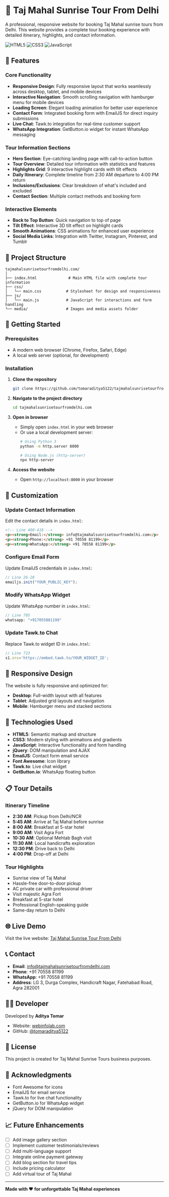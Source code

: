 # 🕌 Taj Mahal Sunrise Tour From Delhi

A professional, responsive website for booking Taj Mahal sunrise tours from Delhi. This website provides a complete tour booking experience with detailed itinerary, highlights, and contact information.

![HTML5](https://img.shields.io/badge/html5-%23E34F26.svg?style=for-the-badge&logo=html5&logoColor=white)
![CSS3](https://img.shields.io/badge/css3-%231572B6.svg?style=for-the-badge&logo=css3&logoColor=white)
![JavaScript](https://img.shields.io/badge/javascript-%23323330.svg?style=for-the-badge&logo=javascript&logoColor=%23F7DF1E)

## 🌟 Features

### Core Functionality
- **Responsive Design**: Fully responsive layout that works seamlessly across desktop, tablet, and mobile devices
- **Interactive Navigation**: Smooth scrolling navigation with hamburger menu for mobile devices
- **Loading Screen**: Elegant loading animation for better user experience
- **Contact Form**: Integrated booking form with EmailJS for direct inquiry submissions
- **Live Chat**: Tawk.to integration for real-time customer support
- **WhatsApp Integration**: GetButton.io widget for instant WhatsApp messaging

### Tour Information Sections
- **Hero Section**: Eye-catching landing page with call-to-action button
- **Tour Overview**: Detailed tour information with statistics and features
- **Highlights Grid**: 9 interactive highlight cards with tilt effects
- **Daily Itinerary**: Complete timeline from 2:30 AM departure to 4:00 PM return
- **Inclusions/Exclusions**: Clear breakdown of what's included and excluded
- **Contact Section**: Multiple contact methods and booking form

### Interactive Elements
- **Back to Top Button**: Quick navigation to top of page
- **Tilt Effect**: Interactive 3D tilt effect on highlight cards
- **Smooth Animations**: CSS animations for enhanced user experience
- **Social Media Links**: Integration with Twitter, Instagram, Pinterest, and Tumblr

## 📁 Project Structure

```
tajmahalsunrisetourfromdelhi.com/
│
├── index.html              # Main HTML file with complete tour information
├── css/
│   └── main.css           # Stylesheet for design and responsiveness
├── js/
│   └── main.js            # JavaScript for interactions and form handling
└── media/                 # Images and media assets folder
```

## 🚀 Getting Started

### Prerequisites
- A modern web browser (Chrome, Firefox, Safari, Edge)
- A local web server (optional, for development)

### Installation

1. **Clone the repository**
   ```bash
   git clone https://github.com/tomaraditya5122/tajmahalsunrisetourfromdelhi.com.git
   ```

2. **Navigate to the project directory**
   ```bash
   cd tajmahalsunrisetourfromdelhi.com
   ```

3. **Open in browser**
   - Simply open `index.html` in your web browser
   - Or use a local development server:
     ```bash
     # Using Python 3
     python -m http.server 8000
     
     # Using Node.js (http-server)
     npx http-server
     ```

4. **Access the website**
   - Open `http://localhost:8000` in your browser

## 🎨 Customization

### Update Contact Information
Edit the contact details in `index.html`:
```html
<!-- Line 400-418 -->
<p><strong>Email:</strong> info@tajmahalsunrisetourfromdelhi.com</p>
<p><strong>Phone:</strong> +91 70558 81199</p>
<p><strong>WhatsApp:</strong> +91 70558 81199</p>
```

### Configure Email Form
Update EmailJS credentials in `index.html`:
```javascript
// Line 26-28
emailjs.init("YOUR_PUBLIC_KEY");
```

### Modify WhatsApp Widget
Update WhatsApp number in `index.html`:
```javascript
// Line 705
whatsapp: "+917055881199"
```

### Update Tawk.to Chat
Replace Tawk.to widget ID in `index.html`:
```javascript
// Line 723
s1.src='https://embed.tawk.to/YOUR_WIDGET_ID';
```

## 📱 Responsive Design

The website is fully responsive and optimized for:
- **Desktop**: Full-width layout with all features
- **Tablet**: Adjusted grid layouts and navigation
- **Mobile**: Hamburger menu and stacked sections

## 🔧 Technologies Used

- **HTML5**: Semantic markup and structure
- **CSS3**: Modern styling with animations and gradients
- **JavaScript**: Interactive functionality and form handling
- **jQuery**: DOM manipulation and AJAX
- **EmailJS**: Contact form email service
- **Font Awesome**: Icon library
- **Tawk.to**: Live chat widget
- **GetButton.io**: WhatsApp floating button

## 📋 Tour Details

### Itinerary Timeline
- **2:30 AM**: Pickup from Delhi/NCR
- **5:45 AM**: Arrive at Taj Mahal before sunrise
- **8:00 AM**: Breakfast at 5-star hotel
- **9:00 AM**: Visit Agra Fort
- **10:30 AM**: Optional Mehtab Bagh visit
- **11:30 AM**: Local handicrafts exploration
- **12:30 PM**: Drive back to Delhi
- **4:00 PM**: Drop-off at Delhi

### Tour Highlights
- Sunrise view of Taj Mahal
- Hassle-free door-to-door pickup
- AC private car with professional driver
- Visit majestic Agra Fort
- Breakfast at 5-star hotel
- Professional English-speaking guide
- Same-day return to Delhi

## 🌐 Live Demo

Visit the live website: [Taj Mahal Sunrise Tour From Delhi](https://tomaraditya5122.github.io/tajmahalsunrisetourfromdelhi.com/)

## 📞 Contact

- **Email**: info@tajmahalsunrisetourfromdelhi.com
- **Phone**: +91 70558 81199
- **WhatsApp**: +91 70558 81199
- **Address**: LG 3, Durga Complex, Handicraft Nagar, Fatehabad Road, Agra 282001

## 👨‍💻 Developer

Developed by **Aditya Tomar**
- Website: [webinfolab.com](https://www.webinfolab.com)
- GitHub: [@tomaraditya5122](https://github.com/tomaraditya5122)

## 📄 License

This project is created for Taj Mahal Sunrise Tours business purposes.

## 🙏 Acknowledgments

- Font Awesome for icons
- EmailJS for email service
- Tawk.to for live chat functionality
- GetButton.io for WhatsApp widget
- jQuery for DOM manipulation

## 📈 Future Enhancements

- [ ] Add image gallery section
- [ ] Implement customer testimonials/reviews
- [ ] Add multi-language support
- [ ] Integrate online payment gateway
- [ ] Add blog section for travel tips
- [ ] Include pricing calculator
- [ ] Add virtual tour of Taj Mahal

---

**Made with ❤️ for unforgettable Taj Mahal experiences**

